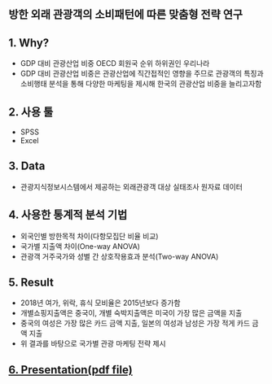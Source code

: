 ## 방한 외래 관광객의 소비패턴에 따른 맞춤형 전략 연구

## 1. Why?
* GDP 대비 관광산업 비중 OECD 회원국 순위 하위권인 우리나라  
* GDP 대비 관광산업 비중은 관광산업에 직간접적인 영향을 주므로 관광객의 특징과 소비행태 분석을 통해 다양한 마케팅을 제시해 한국의 관광산업 비중을 늘리고자함

## 2. 사용 툴
* SPSS
* Excel

## 3. Data
* 관광지식정보시스템에서 제공하는 외래관광객 대상 실태조사 원자료 데이터

## 4. 사용한 통계적 분석 기법
* 외국인별 방한목적 차이(다항모집단 비율 비교)
* 국가별 지출액 차이(One-way ANOVA)
* 관광객 거주국가와 성별 간 상호작용효과 분석(Two-way ANOVA)

## 5. Result
* 2018년 여가, 위락, 휴식 모비율은 2015년보다 증가함
* 개별쇼핑지출액은 중국이, 개별 숙박지출액은 미국이 가장 많은 금액을 지출
* 중국의 여성은 가장 많은 카드 금액 지출, 일본의 여성과 남성은 가장 적게 카드 금액 지출
* 위 결과를 바탕으로 국가별 관광 마케팅 전략 제시

## [6. Presentation(pdf file)](https://github.com/sjsjlee/data_analysis_project_SPSS/blob/main/%EB%B0%A9%ED%95%9C%EC%99%B8%EB%9E%98%EA%B4%80%EA%B4%91%EA%B0%9D%20%EC%86%8C%EB%B9%84%ED%8C%A8%ED%84%B4%20%EB%B6%84%EC%84%9D/%EB%B0%A9%ED%95%9C%EC%99%B8%EB%9E%98%EA%B4%80%EA%B4%91%EA%B0%9D%20%EC%86%8C%EB%B9%84%ED%8C%A8%ED%84%B4%20%EB%B6%84%EC%84%9D.pdf)
